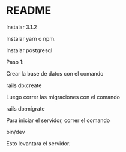 # README

Instalar 3.1.2

Instalar yarn o npm.

Instalar postgresql

Paso 1:

Crear la base de datos con el comando

rails db:create

Luego correr las migraciones con el comando

rails db:migrate

Para iniciar el servidor, correr el comando

bin/dev

Esto levantara el servidor.
